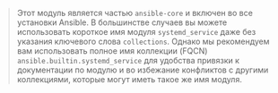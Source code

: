 > Этот модуль является частью `ansible-core` и включен во все установки Ansible. В большинстве случаев вы можете использовать короткое имя модуля `systemd_service` даже без указания ключевого слова `collections`. Однако мы рекомендуем вам использовать полное имя коллекции (FQCN) `ansible.builtin.systemd_service` для удобства привязки к документации по модулю и во избежание конфликтов с другими коллекциями, которые могут иметь такое же имя модуля.